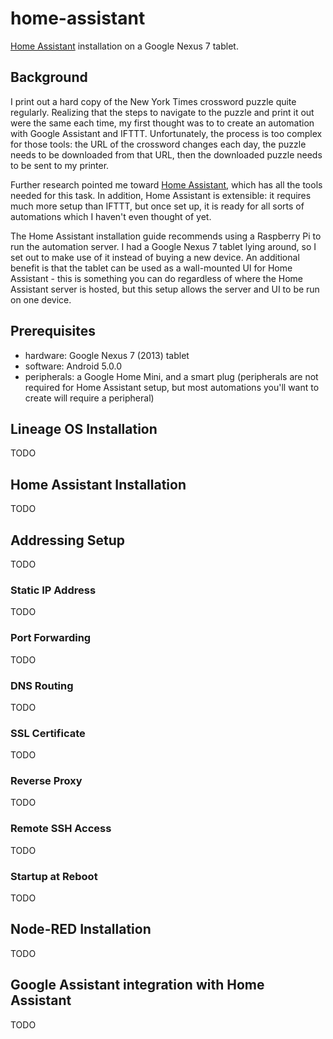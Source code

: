 # home-assistant
[Home Assistant](https://www.home-assistant.io/) installation on a Google Nexus 7 tablet.

## Background
I print out a hard copy of the New York Times crossword puzzle quite regularly. Realizing that the steps to navigate to the puzzle and print it out were the same each time, my first thought was to to create an automation with Google Assistant and IFTTT. Unfortunately, the process is too complex for those tools: the URL of the crossword changes each day, the puzzle needs to be downloaded from that URL, then the downloaded puzzle needs to be sent to my printer.

Further research pointed me toward [Home Assistant](https://www.home-assistant.io), which has all the tools needed for this task. In addition, Home Assistant is extensible: it requires much more setup than IFTTT, but once set up, it is ready for all sorts of automations which I haven't even thought of yet.

The Home Assistant installation guide recommends using a Raspberry Pi to run the automation server. I had a Google Nexus 7 tablet lying around, so I set out to make use of it instead of buying a new device. An additional benefit is that the tablet can be used as a wall-mounted UI for Home Assistant - this is something you can do regardless of where the Home Assistant server is hosted, but this setup allows the server and UI to be run on one device.

## Prerequisites
- hardware: Google Nexus 7 (2013) tablet
- software: Android 5.0.0
- peripherals: a Google Home Mini, and a smart plug (peripherals are not required for Home Assistant setup, but most automations you'll want to create will require a peripheral)

## Lineage OS Installation
TODO

## Home Assistant Installation
TODO

## Addressing Setup
TODO

### Static IP Address
TODO

### Port Forwarding
TODO

### DNS Routing
TODO

### SSL Certificate
TODO

### Reverse Proxy
TODO

### Remote SSH Access
TODO

### Startup at Reboot
TODO

## Node-RED Installation
TODO

## Google Assistant integration with Home Assistant
TODO
